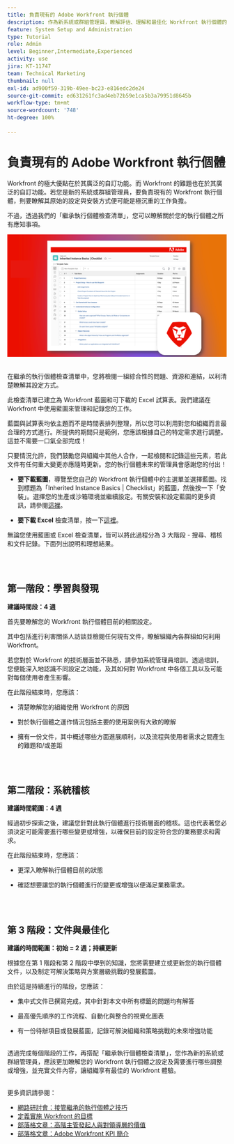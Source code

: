 ```yaml
---
title: 負責現有的 Adobe Workfront 執行個體
description: 作為新系統或群組管理員，瞭解評估、理解和最佳化 Workfront 執行個體的關鍵階段。
feature: System Setup and Administration
type: Tutorial
role: Admin
level: Beginner,Intermediate,Experienced
activity: use
jira: KT-11747
team: Technical Marketing
thumbnail: null
exl-id: ad900f59-319b-49ee-bc23-e816edc2de24
source-git-commit: ed631261fc3ad4eb72b59e1ca5b3a79951d8645b
workflow-type: tm+mt
source-wordcount: '748'
ht-degree: 100%

---
```


# 負責現有的 Adobe Workfront 執行個體

Workfront 的極大優點在於其廣泛的自訂功能。而 Workfront 的難題也在於其廣泛的自訂功能。若您是新的系統或群組管理員，要負責現有的 Workfront 執行個體，則要瞭解其原始的設定與安裝方式便可能是極沉重的工作負擔。

不過，透過我們的「繼承執行個體檢查清單」，您可以瞭解關於您的執行個體之所有應知事項。

![繼承的執行個體檢查清單影像](assets/wf-inherited-instance-image.png)
<br></br>

在繼承的執行個體檢查清單中，您將檢閱一組綜合性的問題、資源和連結，以利清楚瞭解其設定方式。

此檢查清單已建立為 Workfront 藍圖和可下載的 Excel 試算表。我們建議在 Workfront 中使用藍圖來管理和記錄您的工作。

藍圖與試算表均依主題而不是時間表排列整理，所以您可以利用對您和組織而言最合理的方式進行。所提供的期間只是範例，您應該根據自己的特定需求進行調整。這並不需要一口氣全部完成！

只要情況允許，我們鼓勵您與組織中其他人合作，一起檢閱和記錄這些元素，若此文件有任何重大變更亦應隨時更新。您的執行個體未來的管理員會感謝您的付出！

* <b>要下載藍圖</b>，導覽至您自己的 Workfront 執行個體中的主選單並選擇藍圖。找到標題為「Inherited Instance Basics | Checklist」的藍圖，然後按一下「安裝」。選擇您的生產或沙箱環境並繼續設定。有關安裝和設定藍圖的更多資訊，請參閱[這裡](https://experienceleague.adobe.com/docs/workfront/using/administration-and-setup/blueprints/blueprints-install.html?lang=zh-Hant)。

* <b>要下載 Excel</b> 檢查清單，按一下[這裡](assets/adobe-workfront-system-admin-playbook-inherited-instance.xlsx)。

無論您使用藍圖或 Excel 檢查清單，皆可以將此過程分為 3 大階段 - 搜尋、稽核和文件記錄。下面列出說明和理想結果。

<br>
</br>

## 第一階段：學習與發現

<b>建議時間段：4 週</b>

首先要瞭解您的 Workfront 執行個體目前的相關設定。

其中包括進行利害關係人訪談並檢閱任何現有文件，瞭解組織內各群組如何利用 Workfront。

若您對於 Workfront 的技術層面並不熟悉，請參加系統管理員培訓。透過培訓，您便能深入地認識不同設定之功能，及其如何對 Workfront 中各個工具以及可能對每個使用者產生影響。

在此階段結束時，您應該：

* 清楚瞭解您的組織使用 Workfront 的原因

* 對於執行個體之運作情況包括主要的使用案例有大致的瞭解

* 擁有一份文件，其中概述哪些方面進展順利，以及流程與使用者需求之間產生的難題和/或差距
<br>
</br>

## 第二階段：系統稽核

<b>建議時間範圍：4 週</b>

經過初步探索之後，建議您針對此執行個體進行技術層面的稽核。這也代表著您必須決定可能需要進行哪些變更或增強，以確保目前的設定符合您的業務要求和需求。

在此階段結束時，您應該：

* 更深入瞭解執行個體目前的狀態

* 確認想要讓您的執行個體進行的變更或增強以便滿足業務需求。
<br>
</br>

## 第 3 階段：文件與最佳化

<b>建議的時間範圍：初始 = 2 週；持續更新</b>

根據您在第 1 階段和第 2 階段中學到的知識，您將需要建立或更新您的執行個體文件，以及制定可解決策略與方案層級挑戰的發展藍圖。

由於這是持續進行的階段，您應該：

* 集中式文件已撰寫完成，其中針對本文中所有標籤的問題均有解答

* 最高優先順序的工作流程、自動化與整合的視覺化圖表

* 有一份待辦項目或發展藍圖，記錄可解決組織和策略挑戰的未來增強功能

<br>
透過完成每個階段的工作，再搭配「繼承執行個體檢查清單」，您作為新的系統或群組管理員，應該更加瞭解您的 Workfront 執行個體之設定及需要進行哪些調整或增強，並充實文件內容，讓組織享有最佳的 Workfront 體驗。

<br>
</br>

更多資訊請參閱：
* [網路研討會：接管繼承的執行個體之技巧](https://experienceleaguecommunities.adobe.com/t5/workfront-discussions/webinar-system-admin-essentials-tips-for-taking-over-an-existing/td-p/571873)
* [定義實施 Workfront 的目標](https://experienceleague.adobe.com/docs/workfront/using/administration-and-setup/get-started-administration/define-wf-goals-objectives.html?lang=zh-Hant)
* [部落格文章：高階主管發起人與對領導層的價值](https://experienceleaguecommunities.adobe.com/t5/workfront-blogs/customer-success-tips-executive-sponsorship-and-value-to/ba-p/518353)
* [部落格文章：Adobe Workfront KPI 簡介](https://experienceleaguecommunities.adobe.com/t5/workfront-blogs/kpi-dashboards-in-the-new-workfront-experience-introduction-to/ba-p/549001)
